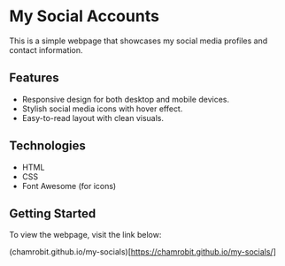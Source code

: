 # My Social Accounts

This is a simple webpage that showcases my social media profiles and contact information.

## Features

- Responsive design for both desktop and mobile devices.
- Stylish social media icons with hover effect.
- Easy-to-read layout with clean visuals.

## Technologies

- HTML
- CSS
- Font Awesome (for icons)

## Getting Started

To view the webpage, visit the link below:

(chamrobit.github.io/my-socials)[https://chamrobit.github.io/my-socials/]
